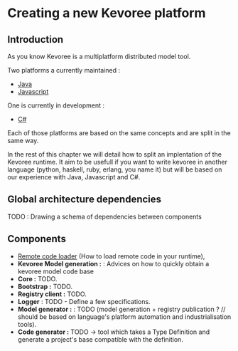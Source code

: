 # Creating a new Kevoree platform
## Introduction
As you know Kevoree is a multiplatform distributed model tool.

Two platforms a currently maintained :
 * [Java](https://github.com/dukeboard/kevoree)
 * [Javascript](https://github.com/kevoree/kevoree-js)

One is currently in development :
 * [C#](https://github.com/kevoree/kevoree-dotnet)

Each of those platforms are based on the same concepts and are split in the same way.

In the rest of this chapter we will detail how to split an implentation of the Kevoree runtime. It aim to be usefull if you want to write kevoree in another language (python, haskell, ruby, erlang, you name it) but will be based on our experience with Java, Javascript and C#.

## Global architecture dependencies
TODO : Drawing a schema of dependencies between components

## Components
 * [Remote code loader](remote_code_loader.md) (How to load remote code in your runtime),
 * **Kevoree Model generation :** : Advices on how to quickly obtain a kevoree model code base
 * **Core :** TODO.
 * **Bootstrap :** TODO.
 * **Registry client :** TODO.
 * **Logger** : TODO - Define a few specifications.
 * **Model generator :** : TODO (model generation + registry publication ? // should be based on language's platform automation and industrialisation tools).
 * **Code generator :** TODO -> tool which takes a Type Definition and generate a project's base compatible with the definition.
